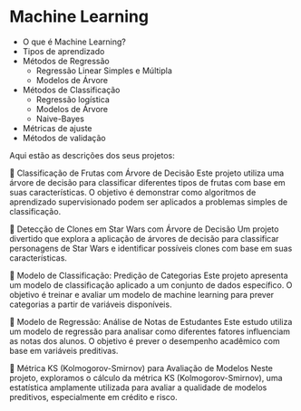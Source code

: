 # Machine Learning
- O que é Machine Learning?
- Tipos de aprendizado
- Métodos de Regressão
    - Regressão Linear Simples e Múltipla
    - Modelos de Árvore
- Métodos de Classificação
    - Regressão logística
    - Modelos de Árvore
    - Naive-Bayes
- Métricas de ajuste
- Métodos de validação

Aqui estão as descrições dos seus projetos:

📌 Classificação de Frutas com Árvore de Decisão
Este projeto utiliza uma árvore de decisão para classificar diferentes tipos de frutas com base em suas características. O objetivo é demonstrar como algoritmos de aprendizado supervisionado podem ser aplicados a problemas simples de classificação.


📌 Detecção de Clones em Star Wars com Árvore de Decisão
Um projeto divertido que explora a aplicação de árvores de decisão para classificar personagens de Star Wars e identificar possíveis clones com base em suas características.


📌 Modelo de Classificação: Predição de Categorias
Este projeto apresenta um modelo de classificação aplicado a um conjunto de dados específico. O objetivo é treinar e avaliar um modelo de machine learning para prever categorias a partir de variáveis disponíveis.



📌 Modelo de Regressão: Análise de Notas de Estudantes
Este estudo utiliza um modelo de regressão para analisar como diferentes fatores influenciam as notas dos alunos. O objetivo é prever o desempenho acadêmico com base em variáveis preditivas.


📌 Métrica KS (Kolmogorov-Smirnov) para Avaliação de Modelos
Neste projeto, exploramos o cálculo da métrica KS (Kolmogorov-Smirnov), uma estatística amplamente utilizada para avaliar a qualidade de modelos preditivos, especialmente em crédito e risco.










